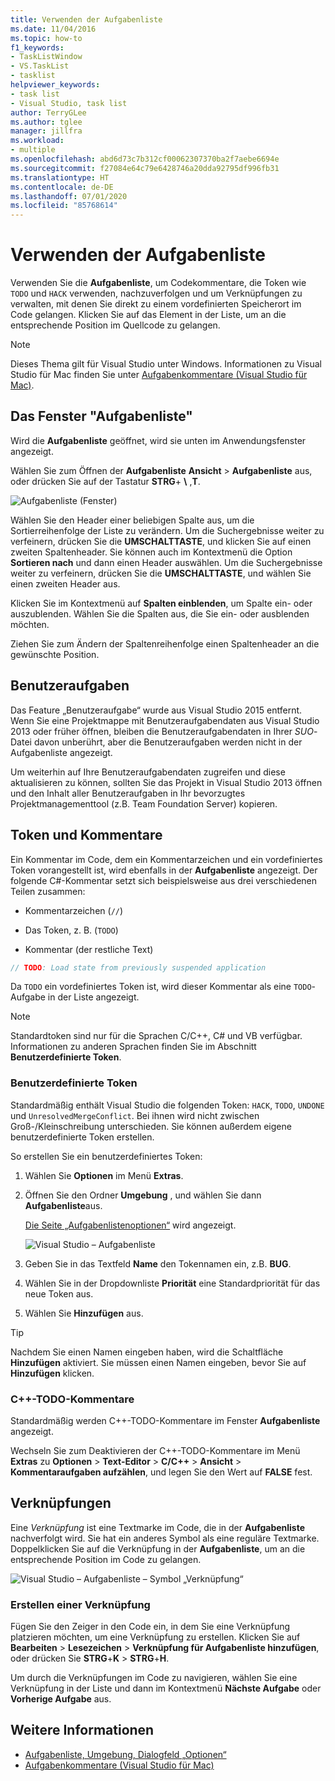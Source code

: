 ```yaml
---
title: Verwenden der Aufgabenliste
ms.date: 11/04/2016
ms.topic: how-to
f1_keywords:
- TaskListWindow
- VS.TaskList
- tasklist
helpviewer_keywords:
- task list
- Visual Studio, task list
author: TerryGLee
ms.author: tglee
manager: jillfra
ms.workload:
- multiple
ms.openlocfilehash: abd6d73c7b312cf00062307370ba2f7aebe6694e
ms.sourcegitcommit: f27084e64c79e6428746a20dda92795df996fb31
ms.translationtype: HT
ms.contentlocale: de-DE
ms.lasthandoff: 07/01/2020
ms.locfileid: "85768614"
---
```

# <a name="use-the-task-list"></a>Verwenden der Aufgabenliste

Verwenden Sie die **Aufgabenliste**, um Codekommentare, die Token wie `TODO` und `HACK` verwenden, nachzuverfolgen und um Verknüpfungen zu verwalten, mit denen Sie direkt zu einem vordefinierten Speicherort im Code gelangen. Klicken Sie auf das Element in der Liste, um an die entsprechende Position im Quellcode zu gelangen.

> [!NOTE]
> Dieses Thema gilt für Visual Studio unter Windows. Informationen zu Visual Studio für Mac finden Sie unter [Aufgabenkommentare (Visual Studio für Mac)](/visualstudio/mac/task-comments).

## <a name="the-task-list-window"></a>Das Fenster "Aufgabenliste"

Wird die **Aufgabenliste** geöffnet, wird sie unten im Anwendungsfenster angezeigt.

Wählen Sie zum Öffnen der **Aufgabenliste** **Ansicht** > **Aufgabenliste** aus, oder drücken Sie auf der Tastatur **STRG**+ **\\** ,**T**.

![Aufgabenliste (Fenster)](../ide/media/vs2015_task_list.png)

Wählen Sie den Header einer beliebigen Spalte aus, um die Sortierreihenfolge der Liste zu verändern. Um die Suchergebnisse weiter zu verfeinern, drücken Sie die **UMSCHALTTASTE**, und klicken Sie auf einen zweiten Spaltenheader. Sie können auch im Kontextmenü die Option **Sortieren nach** und dann einen Header auswählen. Um die Suchergebnisse weiter zu verfeinern, drücken Sie die **UMSCHALTTASTE**, und wählen Sie einen zweiten Header aus.

Klicken Sie im Kontextmenü auf **Spalten einblenden**, um Spalte ein- oder auszublenden. Wählen Sie die Spalten aus, die Sie ein- oder ausblenden möchten.

Ziehen Sie zum Ändern der Spaltenreihenfolge einen Spaltenheader an die gewünschte Position.

## <a name="user-tasks"></a>Benutzeraufgaben

Das Feature „Benutzeraufgabe“ wurde aus Visual Studio 2015 entfernt. Wenn Sie eine Projektmappe mit Benutzeraufgabendaten aus Visual Studio 2013 oder früher öffnen, bleiben die Benutzeraufgabendaten in Ihrer *SUO*-Datei davon unberührt, aber die Benutzeraufgaben werden nicht in der Aufgabenliste angezeigt.

Um weiterhin auf Ihre Benutzeraufgabendaten zugreifen und diese aktualisieren zu können, sollten Sie das Projekt in Visual Studio 2013 öffnen und den Inhalt aller Benutzeraufgaben in Ihr bevorzugtes Projektmanagementtool (z.B. Team Foundation Server) kopieren.

## <a name="tokens-and-comments"></a>Token und Kommentare

Ein Kommentar im Code, dem ein Kommentarzeichen und ein vordefiniertes Token vorangestellt ist, wird ebenfalls in der **Aufgabenliste** angezeigt. Der folgende C#-Kommentar setzt sich beispielsweise aus drei verschiedenen Teilen zusammen:

- Kommentarzeichen (`//`)

- Das Token, z. B. (`TODO`)

- Kommentar (der restliche Text)

```csharp
// TODO: Load state from previously suspended application
```

Da `TODO` ein vordefiniertes Token ist, wird dieser Kommentar als eine `TODO`-Aufgabe in der Liste angezeigt.

> [!NOTE]
> Standardtoken sind nur für die Sprachen C/C++, C# und VB verfügbar. Informationen zu anderen Sprachen finden Sie im Abschnitt **Benutzerdefinierte Token**.

### <a name="custom-tokens"></a>Benutzerdefinierte Token

Standardmäßig enthält Visual Studio die folgenden Token: `HACK`, `TODO`, `UNDONE` und `UnresolvedMergeConflict`. Bei ihnen wird nicht zwischen Groß-/Kleinschreibung unterschieden. Sie können außerdem eigene benutzerdefinierte Token erstellen.

So erstellen Sie ein benutzerdefiniertes Token:

1. Wählen Sie **Optionen** im Menü **Extras**.

2. Öffnen Sie den Ordner **Umgebung** , und wählen Sie dann **Aufgabenliste**aus.

   [Die Seite „Aufgabenlistenoptionen“](../ide/reference/task-list-environment-options-dialog-box.md) wird angezeigt.

   ![Visual Studio – Aufgabenliste](../ide/media/vs2015_task_list_options.png)

3. Geben Sie in das Textfeld **Name** den Tokennamen ein, z.B. **BUG**.

4. Wählen Sie in der Dropdownliste **Priorität** eine Standardpriorität für das neue Token aus.

5. Wählen Sie **Hinzufügen** aus.

> [!TIP]
> Nachdem Sie einen Namen eingeben haben, wird die Schaltfläche **Hinzufügen** aktiviert. Sie müssen einen Namen eingeben, bevor Sie auf **Hinzufügen** klicken.

### <a name="c-todo-comments"></a>C++-TODO-Kommentare

Standardmäßig werden C++-TODO-Kommentare im Fenster **Aufgabenliste** angezeigt.

Wechseln Sie zum Deaktivieren der C++-TODO-Kommentare im Menü **Extras** zu **Optionen** > **Text-Editor** > **C/C++**  > **Ansicht** > **Kommentaraufgaben aufzählen**, und legen Sie den Wert auf **FALSE** fest.

## <a name="shortcuts"></a>Verknüpfungen

Eine *Verknüpfung* ist eine Textmarke im Code, die in der **Aufgabenliste** nachverfolgt wird. Sie hat ein anderes Symbol als eine reguläre Textmarke. Doppelklicken Sie auf die Verknüpfung in der **Aufgabenliste**, um an die entsprechende Position im Code zu gelangen.

![Visual Studio – Aufgabenliste – Symbol „Verknüpfung“](../ide/media/vs2015_task_list_bookmark.png)

### <a name="create-a-shortcut"></a>Erstellen einer Verknüpfung

Fügen Sie den Zeiger in den Code ein, in dem Sie eine Verknüpfung platzieren möchten, um eine Verknüpfung zu erstellen. Klicken Sie auf **Bearbeiten** > **Lesezeichen** > **Verknüpfung für Aufgabenliste hinzufügen**, oder drücken Sie **STRG**+**K** > **STRG**+**H**.

Um durch die Verknüpfungen im Code zu navigieren, wählen Sie eine Verknüpfung in der Liste und dann im Kontextmenü **Nächste Aufgabe** oder **Vorherige Aufgabe** aus.

## <a name="see-also"></a>Weitere Informationen

- [Aufgabenliste, Umgebung, Dialogfeld „Optionen“](../ide/reference/task-list-environment-options-dialog-box.md)
- [Aufgabenkommentare (Visual Studio für Mac)](/visualstudio/mac/task-comments)
